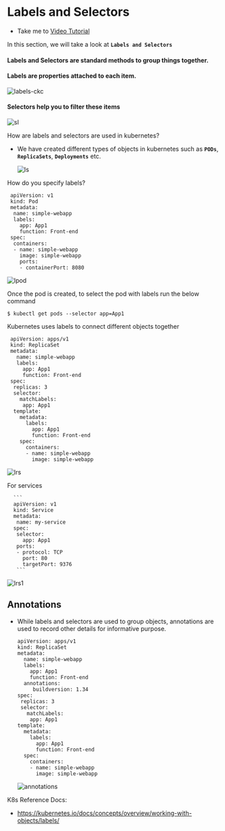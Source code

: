 # Labels and Selectors
  - Take me to [Video Tutorial](https://kodekloud.com/topic/labels-and-selectors/)
  
In this section, we will take a look at **`Labels and Selectors`**

#### Labels and Selectors are standard methods to group things together.
  
#### Labels are properties attached to each item.

  ![labels-ckc](../../images/labels-ckc.PNG)
  
#### Selectors help you to filter these items
 
  ![sl](../../images/sl.PNG)
  
How are labels and selectors are used in kubernetes?
- We have created different types of objects in kubernetes such as **`PODs`**, **`ReplicaSets`**, **`Deployments`** etc.
  
  ![ls](../../images/ls.PNG)
  
How do you specify labels?
   ```
    apiVersion: v1
    kind: Pod
    metadata:
     name: simple-webapp
     labels:
       app: App1
       function: Front-end
    spec:
     containers:
     - name: simple-webapp
       image: simple-webapp
       ports:
       - containerPort: 8080
   ```
 ![lpod](../../images/lpod.PNG)
 
Once the pod is created, to select the pod with labels run the below command
```
$ kubectl get pods --selector app=App1
```

Kubernetes uses labels to connect different objects together
   ```
    apiVersion: apps/v1
    kind: ReplicaSet
    metadata:
      name: simple-webapp
      labels:
        app: App1
        function: Front-end
    spec:
     replicas: 3
     selector:
       matchLabels:
        app: App1
     template:
       metadata:
         labels:
           app: App1
           function: Front-end
       spec:
         containers:
         - name: simple-webapp
           image: simple-webapp   
   ```

  ![lrs](../../images/lrs.PNG)

For services
 
      ```
      apiVersion: v1
      kind: Service
      metadata:
       name: my-service
      spec:
       selector:
         app: App1
       ports:
       - protocol: TCP
         port: 80
         targetPort: 9376 
       ```
  ![lrs1](../../images/lrs1.PNG)
  
## Annotations
- While labels and selectors are used to group objects, annotations are used to record other details for informative purpose.
    ```
    apiVersion: apps/v1
    kind: ReplicaSet
    metadata:
      name: simple-webapp
      labels:
        app: App1
        function: Front-end
      annotations:
         buildversion: 1.34
    spec:
     replicas: 3
     selector:
       matchLabels:
        app: App1
    template:
      metadata:
        labels:
          app: App1
          function: Front-end
      spec:
        containers:
        - name: simple-webapp
          image: simple-webapp   
    ```
  ![annotations](../../images/annotations.PNG)

K8s Reference Docs:
- https://kubernetes.io/docs/concepts/overview/working-with-objects/labels/
